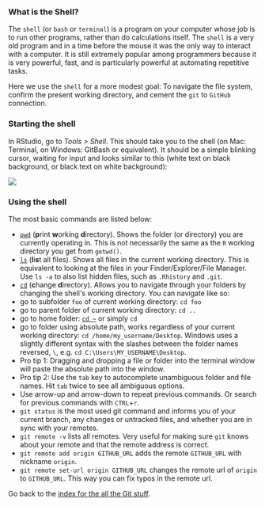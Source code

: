 ### What is the Shell?

The `shell` (or `bash` or `terminal`) is a program on your computer whose job is to run other programs, rather than do calculations itself. The `shell` is a very old program and in a time before the mouse it was the only way to interact with a computer. It is still extremely popular among programmers because it is very powerful, fast, and is particularly powerful at automating repetitive tasks.

Here we use the `shell` for a more modest goal: To navigate the file system, confirm the present working directory, and cement the `git` to `GitHub` connection.

### Starting the shell

In RStudio, go to *Tools > Shell*. This should take you to the shell (on Mac: Terminal, on Windows: GitBash or equivalent). It should be a simple blinking cursor, waiting for input and looks similar to this (white text on black background, or black text on white background):
  
  ![](http://upload.wikimedia.org/wikipedia/commons/thumb/e/e7/Bash_screenshot.png/440px-Bash_screenshot.png)


### Using the shell

The most basic commands are listed below:
  
  * [`pwd`](https://en.wikipedia.org/wiki/Pwd) (**p**rint **w**orking **d**irectory). Shows the folder (or directory) you are currently operating in. This is not necessarily the same as the `R` working directory you get from `getwd()`.
* [`ls`](https://en.wikipedia.org/wiki/Ls) (**l**i**s**t all files). Shows all files in the current working directory. This is equivalent to looking at the files in your Finder/Explorer/File Manager. Use `ls -a` to also list hidden files, such as `.Rhistory` and `.git`.
* [`cd`](https://en.wikipedia.org/wiki/Cd_(command)) (**c**hange **d**irectory). Allows you to navigate through your folders by changing the shell's working directory. You can navigate like so:
* go to subfolder `foo` of current working directory: `cd foo`
* go to parent folder of current working directory: `cd ..`
* go to home folder: [`cd ~`](http://tilde.club/~ford/tildepoint.jpg) or simply `cd`
* go to folder using absolute path, works regardless of your current working directory: `cd /home/my_username/Desktop`. Windows uses a slightly different syntax with the slashes between the folder names reversed, `\`, e.g. `cd C:\Users\MY_USERNAME\Desktop`.
* Pro tip 1: Dragging and dropping a file or folder into the terminal window will paste the absolute path into the window.
* Pro tip 2: Use the `tab` key to autocomplete unambiguous folder and file names. Hit `tab` twice to see all ambiguous options.
* Use arrow-up and arrow-down to repeat previous commands. Or search for previous commands with `CTRL`+`r`.
* `git status` is the most used git command and informs you of your current branch,  any changes or untracked files, and whether you are in sync with your remotes.
* `git remote -v` lists all remotes. Very useful for making sure `git` knows about your remote and that the remote address is correct.
* `git remote add origin GITHUB_URL` adds the remote `GITHUB_URL` with nickname `origin`.
* `git remote set-url origin GITHUB_URL` changes the remote url of `origin` to `GITHUB_URL`. This way you can fix typos in the remote url.

Go back to the [index for the all the Git stuff](git00_index.html).